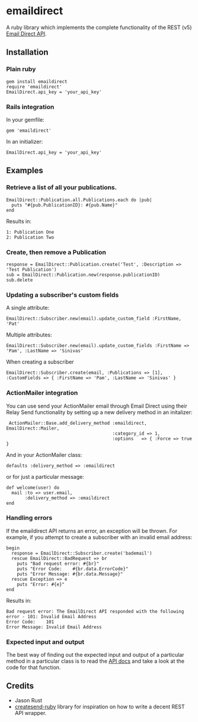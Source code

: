 # emaildirect

A ruby library which implements the complete functionality of the REST (v5) [Email Direct API](https://docs.emaildirect.com).

## Installation

### Plain ruby
    gem install emaildirect
    require 'emaildirect'
    EmailDirect.api_key = 'your_api_key'

### Rails integration
In your gemfile:

    gem 'emaildirect'

In an initializer:

    EmailDirect.api_key = 'your_api_key'

## Examples

### Retrieve a list of all your publications.

    EmailDirect::Publication.all.Publications.each do |pub|
      puts "#{pub.PublicationID}: #{pub.Name}"
    end

Results in:
    
    1: Publication One
    2: Publication Two

### Create, then remove a Publication

    response = EmailDirect::Publication.create('Test', :Description => 'Test Publication')
    sub = EmailDirect::Publication.new(response.publicationID)
    sub.delete

### Updating a subscriber's custom fields

A single attribute:

    EmailDirect::Subscriber.new(email).update_custom_field :FirstName, 'Pat'

Multiple attributes:

    EmailDirect::Subscriber.new(email).update_custom_fields :FirstName => 'Pam', :LastName => 'Sinivas'

When creating a subscriber

    EmailDirect::Subscriber.create(email, :Publications => [1], :CustomFields => { :FirstName => 'Pam', :LastName => 'Sinivas' }

### ActionMailer integration
You can use send your ActionMailer email through Email Direct using their Relay Send functionality by setting up a new delivery method in an initalizer:

     ActionMailer::Base.add_delivery_method :emaildirect, EmailDirect::Mailer,
                                            :category_id => 1,
                                            :options   => { :Force => true }

And in your ActionMailer class:

    defaults :delivery_method => :emaildirect

or for just a particular message:

    def welcome(user) do
      mail :to => user.email,
           :delivery_method => :emaildirect
    end

### Handling errors
If the emaildirect API returns an error, an exception will be thrown. For example, if you attempt to create a subscriber with an invalid email address:

    begin
      response = EmailDirect::Subscriber.create('bademail')
      rescue EmailDirect::BadRequest => br
        puts "Bad request error: #{br}"
        puts "Error Code:    #{br.data.ErrorCode}"
        puts "Error Message: #{br.data.Message}"
      rescue Exception => e
        puts "Error: #{e}"
    end

Results in:

    Bad request error: The EmailDirect API responded with the following error - 101: Invalid Email Address
    Error Code:    101
    Error Message: Invalid Email Address

### Expected input and output
The best way of finding out the expected input and output of a particular method in a particular class is to read the [API docs](https://docs.emaildirect.com)
and take a look at the code for that function.

## Credits
- Jason Rust
- [createsend-ruby](https://github.com/campaignmonitor/createsend-ruby) library for inspiration on how to write a decent REST API wrapper.
